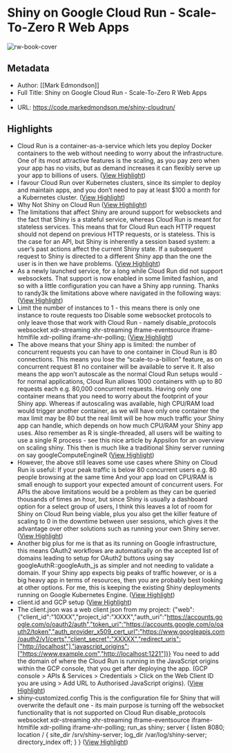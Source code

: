 # Shiny on Google Cloud Run - Scale-To-Zero R Web Apps

![rw-book-cover](https://readwise-assets.s3.amazonaws.com/static/images/article0.00998d930354.png)

## Metadata
- Author: [[Mark Edmondson]]
- Full Title: Shiny on Google Cloud Run - Scale-To-Zero R Web Apps
- 
- URL: https://code.markedmondson.me/shiny-cloudrun/

## Highlights
- Cloud Run is a container-as-a-service which lets you deploy Docker containers to the web without needing to worry about the infrastructure. One of its most attractive features is the scaling, as you pay zero when your app has no visits, but as demand increases it can flexibly serve up your app to billions of users. ([View Highlight](https://instapaper.com/read/1364275734/14671783))
- I favour Cloud Run over Kubernetes clusters, since its simpler to deploy and maintain apps, and you don’t need to pay at least $100 a month for a Kubernetes cluster. ([View Highlight](https://instapaper.com/read/1364275734/14671784))
- Why Not Shiny on Cloud Run ([View Highlight](https://instapaper.com/read/1364275734/14671787))
- The limitations that affect Shiny are around support for websockets and the fact that Shiny is a stateful service, whereas Cloud Run is meant for stateless services.
  This means that for Cloud Run each HTTP request should not depend on previous HTTP requests, or is stateless. This is the case for an API, but Shiny is inherently a session based system: a user’s past actions affect the current Shiny state. If a subsequent request to Shiny is directed to a different Shiny app than the one the user is in then we have problems. ([View Highlight](https://instapaper.com/read/1364275734/14671788))
- As a newly launched service, for a long while Cloud Run did not support websockets. That support is now enabled in some limited fashion, and so with a little configuration you can have a Shiny app running.
  Thanks to randy3k the limitations above where navigated in the following ways: ([View Highlight](https://instapaper.com/read/1364275734/14671791))
- Limit the number of instances to 1 - this means there is only one instance to route requests too
  Disable some websocket protocols to only leave those that work with Cloud Run - namely disable_protocols websocket xdr-streaming xhr-streaming iframe-eventsource iframe-htmlfile xdr-polling iframe-xhr-polling; ([View Highlight](https://instapaper.com/read/1364275734/14671793))
- The above means that your Shiny app is limited: the number of concurrent requests you can have to one container in Cloud Run is 80 connections. This means you lose the “scale-to-a-billion” feature, as on concurrent request 81 no container will be available to serve it. It also means the app won’t autoscale as the normal Cloud Run setups would - for normal applications, Cloud Run allows 1000 containers with up to 80 requests each e.g. 80,000 concurrent requests.
  Having only one container means that you need to worry about the footprint of your Shiny app. Whereas if autoscaling was available, high CPU/RAM load would trigger another container, as we will have only one container the max limit may be 80 but the real limit will be how much traffic your Shiny app can handle, which depends on how much CPU/RAM your Shiny app uses. Also remember as R is single-threaded, all users will be waiting to use a single R process - see this nice article by Appsilon for an overview on scaling shiny. This then is much like a traditional Shiny server running on say googleComputeEngineR ([View Highlight](https://instapaper.com/read/1364275734/14671797))
- However, the above still leaves some use cases where Shiny on Cloud Run is useful:
  If your peak traffic is below 80 concurrent users e.g. 80 people browsing at the same time
  And your app load on CPU/RAM is small enough to support your expected amount of concurrent users.
  For APIs the above limitations would be a problem as they can be queried thousands of times an hour, but since Shiny is usually a dashboard option for a select group of users, I think this leaves a lot of room for Shiny on Cloud Run being viable, plus you also get the killer feature of scaling to 0 in the downtime between user sessions, which gives it the advantage over other solutions such as running your own Shiny server. ([View Highlight](https://instapaper.com/read/1364275734/14671801))
- Another big plus for me is that as its running on Google infrastructure, this means OAuth2 workflows are automatically on the accepted list of domains leading to setup for OAuth2 buttons using say googleAuthR::googleAuth_js as simpler and not needing to validate a domain.
  If your Shiny app expects big peaks of traffic however, or is a big heavy app in terms of resources, then you are probably best looking at other options. For me, this is keeping the existing Shiny deployments running on Google Kubernetes Engine. ([View Highlight](https://instapaper.com/read/1364275734/14671803))
- client.id and GCP setup ([View Highlight](https://instapaper.com/read/1364275734/14671806))
- The client.json was a web client json from my project:
  {"web":{"client_id":"10XXX","project_id":"XXXX","auth_uri":"https://accounts.google.com/o/oauth2/auth","token_uri":"https://accounts.google.com/o/oauth2/token","auth_provider_x509_cert_url":"https://www.googleapis.com/oauth2/v1/certs","client_secret":"XXXXX","redirect_uris":["http://localhost"],"javascript_origins":["https://www.example.com","http://localhost:1221"]}}
  You need to add the domain of where the Cloud Run is running in the JavaScript origins within the GCP console, that you get after deploying the app. (GCP console > APIs & Services > Credentials > Click on the Web Client ID you are using > Add URL to Authorised JavaScript origins). ([View Highlight](https://instapaper.com/read/1364275734/14671808))
- shiny-customized.config
  This is the configuration file for Shiny that will overwrite the default one - its main purpose is turning off the websocket functionality that is not supported on Cloud Run
  disable_protocols websocket xdr-streaming xhr-streaming iframe-eventsource iframe-htmlfile xdr-polling iframe-xhr-polling;
  run_as shiny;
  server {
  listen 8080;
  location / {
  site_dir /srv/shiny-server;
  log_dir /var/log/shiny-server;
  directory_index off;
  }
  } ([View Highlight](https://instapaper.com/read/1364275734/14671809))
